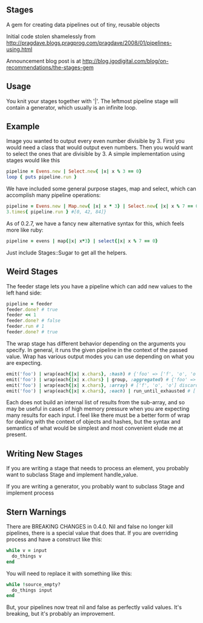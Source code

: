 Stages
------

A gem for creating data pipelines out of tiny, reusable objects

Initial code stolen shamelessly from http://pragdave.blogs.pragprog.com/pragdave/2008/01/pipelines-using.html

Announcement blog post is at http://blog.igodigital.com/blog/on-recommendations/the-stages-gem

Usage
-----

You knit your stages together with '|'.  The leftmost pipeline stage will contain a generator, which usually is an infinite loop.  

Example
-------

Image you wanted to output every even number divisible by 3.  First you would need a class that would output even numbers.  Then you would want to select the ones that are divisible by 3.  A simple implementation using stages would like this

```ruby
pipeline = Evens.new | Select.new{ |x| x % 3 == 0}
loop { puts pipeline.run }
```

We have included some general purpose stages, map and select, which can accomplish many pipeline operations:

```ruby
pipeline = Evens.new | Map.new{ |x| x * 3} | Select.new{ |x| x % 7 == 0}
3.times{ pipeline.run } #[0, 42, 84]}
```

As of 0.2.7, we have a fancy new alternative syntax for this, which feels more like ruby:
```ruby
pipeline = evens | map{|x| x*3} | select{|x| x % 7 == 0}
```
Just include Stages::Sugar to get all the helpers.

Weird Stages
------------

The feeder stage lets you have a pipeline which can add new values to the left hand side:
```ruby
pipeline = feeder
feeder.done? # true
feeder << 1
feeder.done? # false
feeder.run # 1
feeder.done? # true
``` 

The wrap stage has different behavior depending on the arguments you specify.  In general, it runs the given pipeline in the context of the passed value.  Wrap has various output modes you can use depending on what you are expecting.
```ruby
emit('foo') | wrap(each{|x| x.chars}, :hash) # {'foo' => ['f', 'o', 'o']} this is the default
emit('foo') | wrap(each{|x| x.chars} | group, :aggregated) # {'foo' => {'f' => 1, 'o' => 2}} assumes a single value output
emit('foo') | wrap(each{|x| x.chars}, :array) # ['f', 'o', 'o'] discards the original value
emit('foo') | wrap(each{|x| x.chars}, :each) | run_until_exhausted # ['f', 'o', 'o'] equivalent to array + each
```

Each does not build an internal list of results from the sub-array, and so may be useful in cases of high memory pressure when you are expecting many results for each input.  I feel like there must be a better form of wrap for dealing with the context of objects and hashes, but the syntax and semantics of what would be simplest and most convenient elude me at present.

Writing New Stages
------------------

If you are writing a stage that needs to process an element, you probably want to subclass Stage and implement handle_value.

If you are writing a generator, you probably want to subclass Stage and implement process

Stern Warnings
--------------

There are BREAKING CHANGES in 0.4.0.  Nil and false no longer kill pipelines, there is a special value that does that.  If you are overriding process and have a construct like this:
```ruby
while v = input
  do_things v
end
```

You will need to replace it with something like this:
```ruby
while !source_empty?
  do_things input
end
```
But, your pipelines now treat nil and false as perfectly valid values.  It's breaking, but it's probably an improvement.



